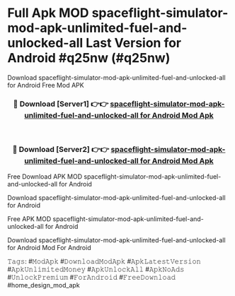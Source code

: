 # Full Apk MOD spaceflight-simulator-mod-apk-unlimited-fuel-and-unlocked-all Last Version for Android #q25nw (#q25nw)
Download spaceflight-simulator-mod-apk-unlimited-fuel-and-unlocked-all for Android Free Mod APK

<div align="center">
<h3>🔴 Download [Server1] 👉👉 <a href="https://app.mediaupload.pro?title=spaceflight-simulator-mod-apk-unlimited-fuel-and-unlocked-all&ref=15F">spaceflight-simulator-mod-apk-unlimited-fuel-and-unlocked-all for Android Mod Apk</a></h3><br>

<h3>🔴 Download [Server2] 👉👉 <a href="https://app.mediaupload.pro?title=spaceflight-simulator-mod-apk-unlimited-fuel-and-unlocked-all&ref=15F">spaceflight-simulator-mod-apk-unlimited-fuel-and-unlocked-all for Android Mod Apk</a></h3>
</div>


Free Download APK MOD spaceflight-simulator-mod-apk-unlimited-fuel-and-unlocked-all for Android

Download spaceflight-simulator-mod-apk-unlimited-fuel-and-unlocked-all for Android 

Free APK MOD spaceflight-simulator-mod-apk-unlimited-fuel-and-unlocked-all for Android 

Download spaceflight-simulator-mod-apk-unlimited-fuel-and-unlocked-all for Android Mod For Android

𝚃𝚊𝚐𝚜: #𝙼𝚘𝚍𝙰𝚙𝚔 #𝙳𝚘𝚠𝚗𝚕𝚘𝚊𝚍𝙼𝚘𝚍𝙰𝚙𝚔 #𝙰𝚙𝚔𝙻𝚊𝚝𝚎𝚜𝚝𝚅𝚎𝚛𝚜𝚒𝚘𝚗 #𝙰𝚙𝚔𝚄𝚗𝚕𝚒𝚖𝚒𝚝𝚎𝚍𝙼𝚘𝚗𝚎𝚢 #𝙰𝚙𝚔𝚄𝚗𝚕𝚘𝚌𝚔𝙰𝚕𝚕 #𝙰𝚙𝚔𝙽𝚘𝙰𝚍𝚜 #𝚄𝚗𝚕𝚘𝚌𝚔𝙿𝚛𝚎𝚖𝚒𝚞𝚖 #𝙵𝚘𝚛𝙰𝚗𝚍𝚛𝚘𝚒𝚍 #𝙵𝚛𝚎𝚎𝙳𝚘𝚠𝚗𝚕𝚘𝚊𝚍 #home_design_mod_apk